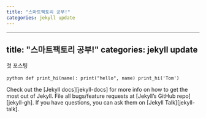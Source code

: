 ```yaml
---
title: "스마트팩토리 공부!"
categories: jekyll update
---
```

---
title: "스마트팩토리 공부!"
categories: jekyll update
---
첫 포스팅

​```python
def print_hi(name):
  print("hello", name)
print_hi('Tom')
​```

Check out the [Jekyll docs][jekyll-docs] for more info on how to get the most out of Jekyll. File all bugs/feature requests at [Jekyll’s GitHub repo][jekyll-gh]. If you have questions, you can ask them on [Jekyll Talk][jekyll-talk].

[anoDM]: https://sdask3970.dothome.co.kr
